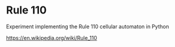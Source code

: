 # Rule 110

Experiment implementing the Rule 110 cellular automaton in Python

https://en.wikipedia.org/wiki/Rule_110
